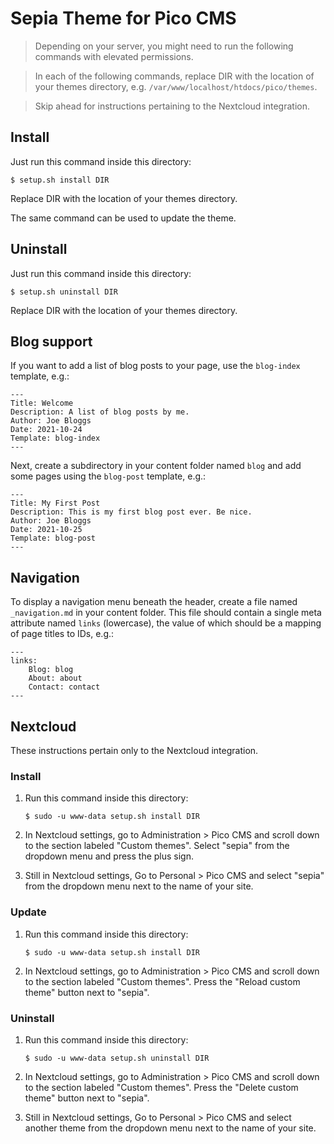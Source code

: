 # Sepia Theme for Pico CMS

> Depending on your server, you might need to run the following commands with elevated permissions.

> In each of the following commands, replace DIR with the location of your themes directory, e.g.
> `/var/www/localhost/htdocs/pico/themes`.

> Skip ahead for instructions pertaining to the Nextcloud integration.

## Install

Just run this command inside this directory:

    $ setup.sh install DIR

Replace DIR with the location of your themes directory.

The same command can be used to update the theme.

## Uninstall

Just run this command inside this directory:

    $ setup.sh uninstall DIR

Replace DIR with the location of your themes directory.

## Blog support

If you want to add a list of blog posts to your page, use the `blog-index` template, e.g.:

    ---
    Title: Welcome
    Description: A list of blog posts by me.
    Author: Joe Bloggs
    Date: 2021-10-24
    Template: blog-index
    ---

Next, create a subdirectory in your content folder named `blog` and add some pages using the
`blog-post` template, e.g.:

    ---
    Title: My First Post
    Description: This is my first blog post ever. Be nice.
    Author: Joe Bloggs
    Date: 2021-10-25
    Template: blog-post
    ---

## Navigation

To display a navigation menu beneath the header, create a file named `_navigation.md` in your
content folder. This file should contain a single meta attribute named `links` (lowercase), the
value of which should be a mapping of page titles to IDs, e.g.:

    ---
    links:
        Blog: blog
        About: about
        Contact: contact
    ---

## Nextcloud

These instructions pertain only to the Nextcloud integration.

### Install

1. Run this command inside this directory:

       $ sudo -u www-data setup.sh install DIR

2. In Nextcloud settings, go to Administration > Pico CMS and scroll down to the section labeled
   "Custom themes". Select "sepia" from the dropdown menu and press the plus sign.

3. Still in Nextcloud settings, Go to Personal > Pico CMS and select "sepia" from the dropdown menu
   next to the name of your site.

### Update

1. Run this command inside this directory:

       $ sudo -u www-data setup.sh install DIR

2. In Nextcloud settings, go to Administration > Pico CMS and scroll down to the section labeled
   "Custom themes". Press the "Reload custom theme" button next to "sepia".

### Uninstall

1. Run this command inside this directory:

       $ sudo -u www-data setup.sh uninstall DIR

2. In Nextcloud settings, go to Administration > Pico CMS and scroll down to the section labeled
   "Custom themes". Press the "Delete custom theme" button next to "sepia".

3. Still in Nextcloud settings, Go to Personal > Pico CMS and select another theme from the dropdown
   menu next to the name of your site.

